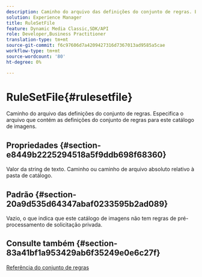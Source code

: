 ```yaml
---
description: Caminho do arquivo das definições do conjunto de regras. Especifica o arquivo que contém as definições do conjunto de regras para este catálogo de imagens.
solution: Experience Manager
title: RuleSetFile
feature: Dynamic Media Classic,SDK/API
role: Developer,Business Practitioner
translation-type: tm+mt
source-git-commit: f6c97606d7a4209427316d7367013ad9585a5cae
workflow-type: tm+mt
source-wordcount: '80'
ht-degree: 0%

---
```



# RuleSetFile{#rulesetfile}

Caminho do arquivo das definições do conjunto de regras. Especifica o arquivo que contém as definições do conjunto de regras para este catálogo de imagens.

## Propriedades {#section-e8449b2225294518a5f9ddb698f68360}

Valor da string de texto. Caminho ou caminho de arquivo absoluto relativo à pasta de catálogo.

## Padrão {#section-20a9d535d64347abaf0233595b2ad089}

Vazio, o que indica que este catálogo de imagens não tem regras de pré-processamento de solicitação privada.

## Consulte também {#section-83a41bf1a953429ab6f35249e0e6c27f}

[Referência do conjunto de regras](../../../../../is-api/image-catalog/image-serving-api-ref/c-image-catalog-reference/c-rule-set-reference/c-rule-set-reference.md#concept-3e5058cf3507470b82cac638df23ea8e)
